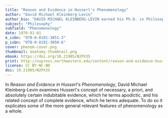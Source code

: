 ```yaml
---
title: "Reason and Evidence in Husserl's Phenomenology"
author: "David Michael Kleinberg-Levin"
author_bio: "DAVID MICHAEL KLEINBERG-LEVIN earned his Ph.D. in Philosophy from Columbia University in 1967. He taught in the Humanities Department at MIT from 1968 until 1972, and in the Department of Philosophy at Northwestern University from 1972 to 2005. He specializes in Continental philosophy, hermeneutical phenomenology, and questions in aesthetics, clinical psychology, moral philosophy and critical social theory."
subject: "Philosophy"
subfield: "Phenomenology"
date: 1970-01-01
e_isbn: "978-0-8101-3851-3"
p_isbn: "978-0-8101-3850-6"
cover: phenom-cover.png
thumbnail: anatomy-thumbnail.png
ebook: https://doi.org/10.21985/N2PX35
print: http://nupress.northwestern.edu/content/reason-and-evidence-husserls-phenomenology
license: CC BY-NC-ND
doi: 10.21985/N2PX35
---
```

In _Reason and Evidence in Husserl's Phenomenology_, David Michael Kleinberg-Levin examines Husserl's concept of necessary, a priori, and absolutely certain indubitable evidence, which he terms apodictic, and his related concept of complete evidence, which he terms adequate. To do so it explicates some of the more general relevant features of phenomenology as a whole.
